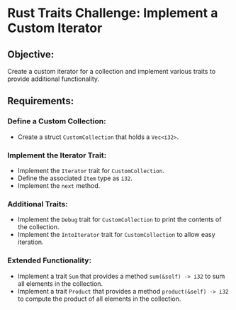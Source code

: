 # Rust Traits Challenge: Implement a Custom Iterator

## Objective:
Create a custom iterator for a collection and implement various traits to provide additional functionality.

## Requirements:

### Define a Custom Collection:
- Create a struct `CustomCollection` that holds a `Vec<i32>`.

### Implement the Iterator Trait:
- Implement the `Iterator` trait for `CustomCollection`.
- Define the associated `Item` type as `i32`.
- Implement the `next` method.

### Additional Traits:
- Implement the `Debug` trait for `CustomCollection` to print the contents of the collection.
- Implement the `IntoIterator` trait for `CustomCollection` to allow easy iteration.

### Extended Functionality:
- Implement a trait `Sum` that provides a method `sum(&self) -> i32` to sum all elements in the collection.
- Implement a trait `Product` that provides a method `product(&self) -> i32` to compute the product of all elements in the collection.
